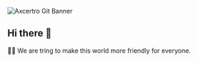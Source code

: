 ![Axcertro Git Banner](https://user-images.githubusercontent.com/16050349/169678854-b24be353-a46e-4e2e-a5e4-95bb4ee29361.png)



## Hi there 👋

🙋‍♀️ We are tring to make this world more friendly for everyone.


<!--

**Here are some ideas to get you started:**

🙋‍♀️ A short introduction - what is your organization all about?
🌈 Contribution guidelines - how can the community get involved?
👩‍💻 Useful resources - where can the community find your docs? Is there anything else the community should know?
🍿 Fun facts - what does your team eat for breakfast?
🧙 Remember, you can do mighty things with the power of [Markdown](https://docs.github.com/github/writing-on-github/getting-started-with-writing-and-formatting-on-github/basic-writing-and-formatting-syntax)
-->
